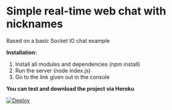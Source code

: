 # Simple real-time web chat with nicknames

Based on a basic Socket IO chat example

<b>Installation:</b>
1. Install all modules and dependencies (npm install)
2. Run the server (node index.js)
3. Go to the link given out in the console

<b>You can test and download the project via Heroku</b>

[![Deploy](https://www.herokucdn.com/deploy/button.png)](https://heroku.com/deploy?template=https://github.com/vlasatv2/simple-realtime-chat)
